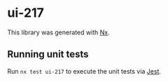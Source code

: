 # ui-217

This library was generated with [Nx](https://nx.dev).

## Running unit tests

Run `nx test ui-217` to execute the unit tests via [Jest](https://jestjs.io).
